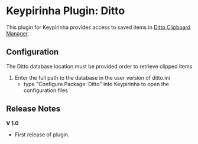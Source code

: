 Keypirinha Plugin: Ditto
===========================

This plugin for Keypirinha provides access to saved items in [Ditto Clipboard Manager](http://ditto-cp.sourceforge.net/).

Configuration
-------------

The Ditto database location must be provided order to retrieve clipped items

1. Enter the full path to the database in the user version of ditto.ini 
    * type "Configure Package: Ditto" into Keypirinha to open the configuration files

Release Notes
-------------

**V 1.0**
- First release of plugin.
